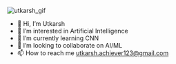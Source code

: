 

![utkarsh_gif](https://user-images.githubusercontent.com/57147530/137719567-e031e3b7-a6e6-4737-aed6-9810d002be68.gif)


- 👋 Hi, I’m Utkarsh
- 👀 I’m interested in Artificial Intelligence
- 🌱 I’m currently learning CNN
- 💞️ I’m looking to collaborate on AI/ML
- 📫 How to reach me utkarsh.achiever123@gmail.com



